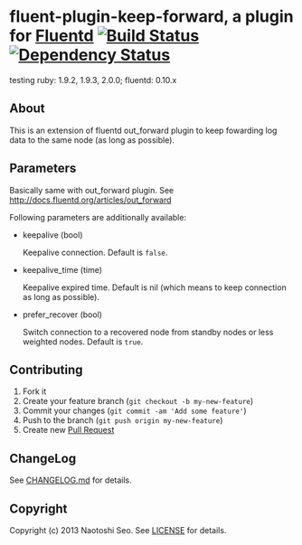 # fluent-plugin-keep-forward, a plugin for [Fluentd](http://fluentd.org) [![Build Status](https://secure.travis-ci.org/sonots/fluent-plugin-keep-forward.png?branch=master)](http://travis-ci.org/sonots/fluent-plugin-keep-forward) [![Dependency Status](https://gemnasium.com/sonots/fluent-plugin-keep-forward.png)](https://gemnasium.com/sonots/fluent-plugin-keep-forward)

testing ruby: 1.9.2, 1.9.3, 2.0.0;  fluentd: 0.10.x

## About

This is an extension of fluentd out\_forward plugin to keep fowarding log data to the same node (as long as possible).

## Parameters

Basically same with out\_forward plugin. See http://docs.fluentd.org/articles/out_forward

Following parameters are additionally available: 

- keepalive (bool)

    Keepalive connection. Default is `false`.

- keepalive_time (time)

    Keepalive expired time. Default is nil (which means to keep connection as long as possible).

- prefer_recover (bool)

    Switch connection to a recovered node from standby nodes or less weighted nodes. Default is `true`.

## Contributing

1. Fork it
2. Create your feature branch (`git checkout -b my-new-feature`)
3. Commit your changes (`git commit -am 'Add some feature'`)
4. Push to the branch (`git push origin my-new-feature`)
5. Create new [Pull Request](../../pull/new/master)

## ChangeLog

See [CHANGELOG.md](CHANGELOG.md) for details.

## Copyright

Copyright (c) 2013 Naotoshi Seo. See [LICENSE](LICENSE) for details.

